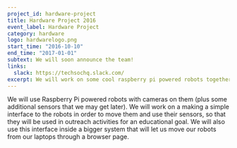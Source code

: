 ```yaml
---
project_id: hardware-project
title: Hardware Project 2016
event_label: Hardware Project 
category: hardware
logo: hardwarelogo.png
start_time: "2016-10-10"
end_time: "2017-01-01"
subtext: We will soon announce the team!
links:
  slack: https://techsochq.slack.com/
excerpt: We will work on some cool raspberry pi powered robots together!
---
```


We will use Raspberry Pi powered robots with cameras on them (plus some additional sensors that we may get later).
We will work on a making a simple interface to the robots in order to move them and use their sensors, so that they will be used in outreach activities for an educational goal. 
We will also use this interface inside a bigger system that will let us move our robots from our laptops through a browser page.


